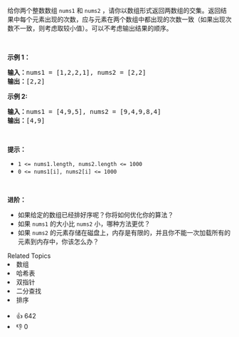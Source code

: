<p>给你两个整数数组&nbsp;<code>nums1</code> 和 <code>nums2</code> ，请你以数组形式返回两数组的交集。返回结果中每个元素出现的次数，应与元素在两个数组中都出现的次数一致（如果出现次数不一致，则考虑取较小值）。可以不考虑输出结果的顺序。</p>

<p>&nbsp;</p>

<p><strong>示例 1：</strong></p>

<pre>
<strong>输入：</strong>nums1 = [1,2,2,1], nums2 = [2,2]
<strong>输出：</strong>[2,2]
</pre>

<p><strong>示例 2:</strong></p>

<pre>
<strong>输入：</strong>nums1 = [4,9,5], nums2 = [9,4,9,8,4]
<strong>输出：</strong>[4,9]</pre>

<p>&nbsp;</p>

<p><strong>提示：</strong></p>

<ul>
	<li><code>1 &lt;= nums1.length, nums2.length &lt;= 1000</code></li>
	<li><code>0 &lt;= nums1[i], nums2[i] &lt;= 1000</code></li>
</ul>

<p>&nbsp;</p>

<p><strong><strong>进阶</strong>：</strong></p>

<ul>
	<li>如果给定的数组已经排好序呢？你将如何优化你的算法？</li>
	<li>如果&nbsp;<code>nums1</code><em>&nbsp;</em>的大小比&nbsp;<code>nums2</code> 小，哪种方法更优？</li>
	<li>如果&nbsp;<code>nums2</code><em>&nbsp;</em>的元素存储在磁盘上，内存是有限的，并且你不能一次加载所有的元素到内存中，你该怎么办？</li>
</ul>
<div><div>Related Topics</div><div><li>数组</li><li>哈希表</li><li>双指针</li><li>二分查找</li><li>排序</li></div></div><br><div><li>👍 642</li><li>👎 0</li></div>